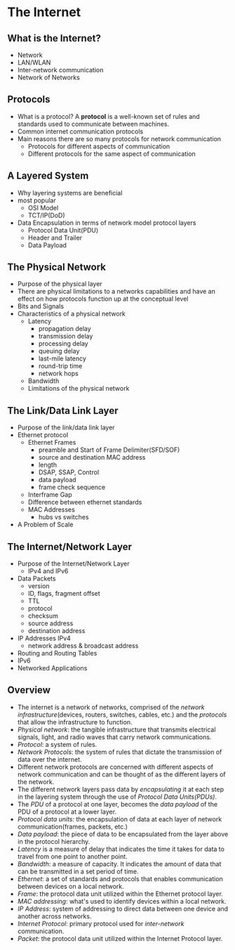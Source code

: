 # The Internet

## What is the Internet?

- Network
- LAN/WLAN
- Inter-network communication
- Network of Networks

## Protocols

- What is a protocol?
  A **protocol** is a well-known set of rules and standards used to communicate between machines.
- Common internet communication protocols
- Main reasons there are so many protocols for network communication
  - Protocols for different aspects of communication
  - Different protocols for the same aspect of communication

## A Layered System

- Why layering systems are beneficial
- most popular
  - OSI Model
  - TCT/IP(DoD)
- Data Encapsulation in terms of network model protocol layers
  - Protocol Data Unit(PDU)
  - Header and Trailer
  - Data Payload

## The Physical Network

- Purpose of the physical layer
- There are physical limitations to a networks capabilities and have an effect on how protocols function up at the conceptual level
- Bits and Signals
- Characteristics of a physical network
  - Latency
    - propagation delay
    - transmission delay
    - processing delay
    - queuing delay
    - last-mile latency
    - round-trip time
    - network hops
  - Bandwidth
  - Limitations of the physical network

## The Link/Data Link Layer

- Purpose of the link/data link layer
- Ethernet protocol
  - Ethernet Frames
    - preamble and Start of Frame Delimiter(SFD/SOF)
    - source and destination MAC address
    - length
    - DSAP, SSAP, Control
    - data payload
    - frame check sequence
  - Interframe Gap
  - Difference between ethernet standards
  - MAC Addresses
    - hubs vs switches
- A Problem of Scale

## The Internet/Network Layer

- Purpose of the Internet/Network Layer
  - IPv4 and IPv6
- Data Packets
  - version
  - ID, flags, fragment offset
  - TTL
  - protocol
  - checksum
  - source address
  - destination address
- IP Addresses IPv4
  - network address & broadcast address
- Routing and Routing Tables
- IPv6
- Networked Applications

## Overview

- The internet is a network of networks, comprised of the _network infrastructure_(devices, routers, switches, cables, etc.) and the _protocols_ that allow the infrastructure to function.
- _Physical network_: the tangible infrastructure that transmits electrical signals, light, and radio waves that carry network communications.
- _Protocol_: a system of rules.
- _Network Protocols_: the system of rules that dictate the transmission of data over the internet.
- Different network protocols are concerned with different aspects of network communication and can be thought of as the different layers of the network.
- The different network layers pass data by _encapsulating_ it at each step in the layering system through the use of _Protocol Data Units(PDUs)_.
- The _PDU_ of a protocol at one layer, becomes the _data payload_ of the PDU of a protocol at a lower layer.
- _Protocol data units:_ the encapsulation of data at each layer of network communication(frames, packets, etc.)
- _Data payload_: the piece of data to be encapsulated from the layer above in the protocol hierarchy.
- _Latency_ is a measure of delay that indicates the time it takes for data to travel from one point to another point.
- _Bandwidth_: a measure of capacity. It indicates the amount of data that can be transmitted in a set period of time.
- _Ethernet_: a set of standards and protocols that enables communication between devices on a local network.
- _Frame_: the protocol data unit utilized within the Ethernet protocol layer.
- _MAC addressing_: what's used to identify devices within a local network.
- _IP Address_: system of addressing to direct data between one device and another across networks.
- _Internet Protocol_: primary protocol used for _inter-network_ communication.
- _Packet_: the protocol data unit utilized within the Internet Protocol layer.
